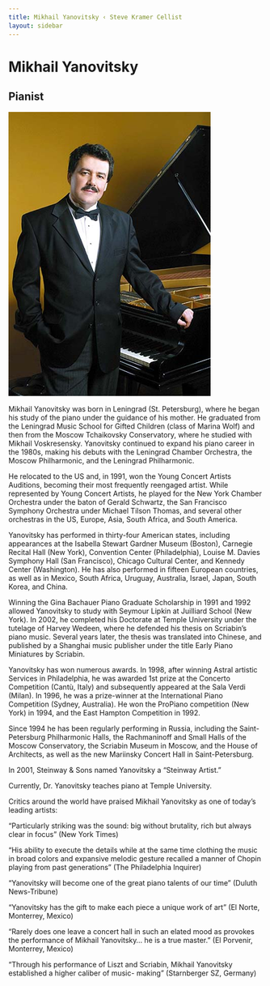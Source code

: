```yaml
---
title: Mikhail Yanovitsky ‹ Steve Kramer Cellist
layout: sidebar
---
```

# Mikhail Yanovitsky
## Pianist

![Mikhail Yanovitsky](/images/yanovitsky.jpg "Mikhail Yanovitsky")

Mikhail Yanovitsky was born in Leningrad (St. Petersburg), where he began his study of the piano under the guidance of his mother. He graduated from the Leningrad Music School for Gifted Children (class of Marina Wolf) and then from the Moscow Tchaikovsky Conservatory, where he studied with Mikhail Voskresensky. Yanovitsky continued to expand his piano career in the 1980s, making his debuts with the Leningrad Chamber Orchestra, the Moscow Philharmonic, and the Leningrad Philharmonic.

He relocated to the US and, in 1991, won the Young Concert Artists Auditions, becoming their most frequently reengaged artist. While represented by Young Concert Artists, he played for the New York Chamber Orchestra under the baton of Gerald Schwartz, the San Francisco Symphony Orchestra under Michael Tilson Thomas, and several other orchestras in the US, Europe, Asia, South Africa, and South America.

Yanovitsky has performed in thirty-four American states, including appearances at the Isabella Stewart Gardner Museum (Boston), Carnegie Recital Hall (New York), Convention Center (Philadelphia), Louise M. Davies Symphony Hall (San Francisco), Chicago Cultural Center, and Kennedy Center (Washington).  He has also performed in fifteen European countries, as well as in Mexico, South Africa, Uruguay, Australia, Israel, Japan, South Korea, and China.

Winning the Gina Bachauer Piano Graduate Scholarship in 1991 and 1992 allowed Yanovitsky to study with Seymour Lipkin at Juilliard School (New York).  In 2002, he completed his Doctorate at Temple University under the tutelage of Harvey Wedeen, where he defended his thesis on Scriabin’s piano music.  Several years later, the thesis was translated into Chinese, and published by a Shanghai music publisher under the title Early Piano Miniatures by Scriabin.

Yanovitsky has won numerous awards. In 1998, after winning Astral artistic Services in Philadelphia, he was awarded 1st prize at the Concerto Competition (Cantù, Italy) and subsequently appeared at the Sala Verdi (Milan). In 1996, he was a prize-winner at the International Piano Competition (Sydney, Australia). He won the ProPiano competition (New York) in 1994, and the East Hampton Competition in 1992.

Since 1994 he has been regularly performing in Russia, including the Saint-Petersburg Philharmonic Halls, the Rachmaninoff and Small Halls of the Moscow Conservatory, the Scriabin Museum in Moscow, and the House of Architects, as well as the new Mariinsky Concert Hall in Saint-Petersburg.

In 2001, Steinway & Sons named Yanovitsky a “Steinway Artist.”

Currently, Dr. Yanovitsky teaches piano at Temple University.

Critics around the world have praised Mikhail Yanovitsky as one of today’s leading artists:

“Particularly striking was the sound: big without brutality, rich but always clear in focus” (New York Times)

“His ability to execute the details while at the same time clothing the music in broad colors and expansive melodic gesture recalled a manner of Chopin playing from past generations” (The Philadelphia Inquirer)

“Yanovitsky will become one of the great piano talents of our time” (Duluth News-Tribune)

“Yanovitsky has the gift to make each piece a unique work of art” (El Norte, Monterrey, Mexico)

“Rarely does one leave a concert hall in such an elated mood as provokes the performance of Mikhail Yanovitsky… he is a true master.” (El Porvenir, Monterrey, Mexico)

“Through his performance of Liszt and Scriabin, Mikhail Yanovitsky established a higher caliber of music- making” (Starnberger SZ, Germany)
